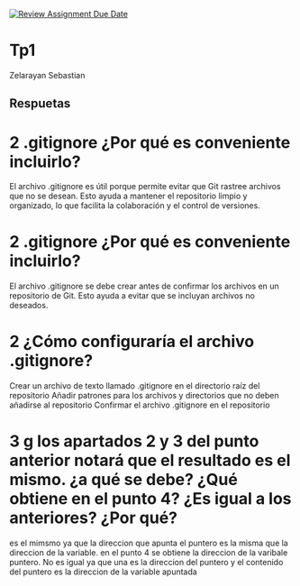 [![Review Assignment Due Date](https://classroom.github.com/assets/deadline-readme-button-22041afd0340ce965d47ae6ef1cefeee28c7c493a6346c4f15d667ab976d596c.svg)](https://classroom.github.com/a/kl-E8VQf)
# Tp1
 Zelarayan Sebastian 

## Respuetas

# 2 .gitignore ¿Por qué es conveniente incluirlo?

El archivo .gitignore es útil porque permite evitar que Git rastree archivos que no se desean. Esto ayuda a mantener el repositorio limpio y organizado, lo que facilita la colaboración y el control de versiones. 

# 2 .gitignore ¿Por qué es conveniente incluirlo?

El archivo .gitignore se debe crear antes de confirmar los archivos en un repositorio de Git. Esto ayuda a evitar que se incluyan archivos no deseados. 

# 2 ¿Cómo configuraría el archivo .gitignore?
Crear un archivo de texto llamado .gitignore en el directorio raíz del repositorio 
Añadir patrones para los archivos y directorios que no deben añadirse al repositorio 
Confirmar el archivo .gitignore en el repositorio 

# 3 g  los apartados 2 y 3 del punto anterior notará que el resultado es el mismo. ¿a qué se debe? ¿Qué obtiene en el punto 4? ¿Es igual a los anteriores? ¿Por qué?
es el mimsmo ya que la direccion que apunta el puntero es la misma que la direccion de la variable.
en el punto 4 se obtiene la direccion de la varibale puntero.
No es igual ya que una es la direccion del puntero y el contenido del puntero es la direccion de la variable apuntada